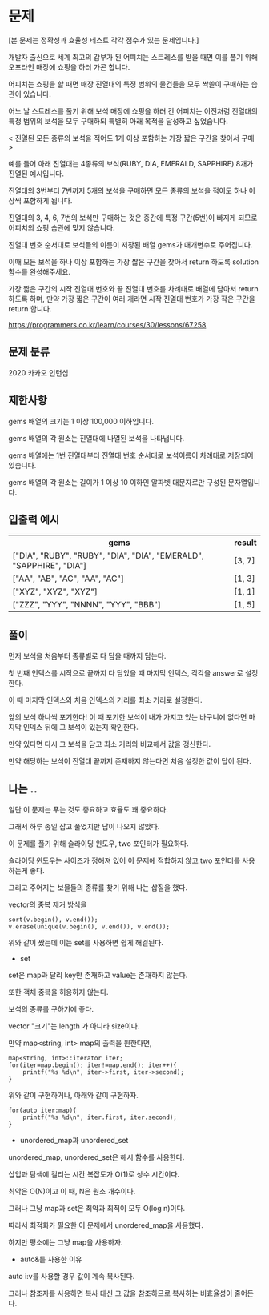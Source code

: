 # 문제

[본 문제는 정확성과 효율성 테스트 각각 점수가 있는 문제입니다.]

개발자 출신으로 세계 최고의 갑부가 된 어피치는 스트레스를 받을 때면 이를 풀기 위해 오프라인 매장에 쇼핑을 하러 가곤 합니다.

어피치는 쇼핑을 할 때면 매장 진열대의 특정 범위의 물건들을 모두 싹쓸이 구매하는 습관이 있습니다.

어느 날 스트레스를 풀기 위해 보석 매장에 쇼핑을 하러 간 어피치는 이전처럼 진열대의 특정 범위의 보석을 모두 구매하되 특별히 아래 목적을 달성하고 싶었습니다.

< 진열된 모든 종류의 보석을 적어도 1개 이상 포함하는 가장 짧은 구간을 찾아서 구매 >

예를 들어 아래 진열대는 4종류의 보석(RUBY, DIA, EMERALD, SAPPHIRE) 8개가 진열된 예시입니다.

진열대의 3번부터 7번까지 5개의 보석을 구매하면 모든 종류의 보석을 적어도 하나 이상씩 포함하게 됩니다.

진열대의 3, 4, 6, 7번의 보석만 구매하는 것은 중간에 특정 구간(5번)이 빠지게 되므로 어피치의 쇼핑 습관에 맞지 않습니다.

진열대 번호 순서대로 보석들의 이름이 저장된 배열 gems가 매개변수로 주어집니다. 

이때 모든 보석을 하나 이상 포함하는 가장 짧은 구간을 찾아서 return 하도록 solution 함수를 완성해주세요.


가장 짧은 구간의 시작 진열대 번호와 끝 진열대 번호를 차례대로 배열에 담아서 return 하도록 하며, 만약 가장 짧은 구간이 여러 개라면 시작 진열대 번호가 가장 작은 구간을 return 합니다.

https://programmers.co.kr/learn/courses/30/lessons/67258

## 문제 분류

2020 카카오 인턴십

## 제한사항

gems 배열의 크기는 1 이상 100,000 이하입니다.

gems 배열의 각 원소는 진열대에 나열된 보석을 나타냅니다.

gems 배열에는 1번 진열대부터 진열대 번호 순서대로 보석이름이 차례대로 저장되어 있습니다.

gems 배열의 각 원소는 길이가 1 이상 10 이하인 알파벳 대문자로만 구성된 문자열입니다.

## 입출력 예시

<table>
  <tr>
    <th>gems</th>
    <th>result</th>
  </tr>
  <tr>
    <td>["DIA", "RUBY", "RUBY", "DIA", "DIA", "EMERALD", "SAPPHIRE", "DIA"]</td>
    <td>[3, 7]</td>
  </tr>
  <tr>
    <td>["AA", "AB", "AC", "AA", "AC"]</td>
    <td>[1, 3]</td>
  </tr>
  <tr>
    <td>["XYZ", "XYZ", "XYZ"]</td>
    <td>[1, 1]</td>
  <tr>
    <td>["ZZZ", "YYY", "NNNN", "YYY", "BBB"]</td>
    <td>[1, 5]</td>
  </tr>
  </tr>
</table>

## 풀이

먼저 보석을 처음부터 종류별로 다 담을 때까지 담는다.

첫 번째 인덱스를 시작으로 끝까지 다 담았을 때 마지막 인덱스, 각각을 answer로 설정한다.

이 때 마지막 인덱스와 처음 인덱스의 거리를 최소 거리로 설정한다.

앞의 보석 하나씩 포기한다! 이 때 포기한 보석이 내가 가지고 있는 바구니에 없다면 마지막 인덱스 뒤에 그 보석이 있는지 확인한다.

만약 있다면 다시 그 보석을 담고 최소 거리와 비교해서 값을 갱신한다.

만약 해당하는 보석이 진열대 끝까지 존재하지 않는다면 처음 설정한 값이 답이 된다.

## 나는 ..

일단 이 문제는 푸는 것도 중요하고 효율도 꽤 중요하다.

그래서 하루 종일 잡고 풀었지만 답이 나오지 않았다.

이 문제를 풀기 위해 슬라이딩 윈도우, two 포인터가 필요하다.

슬라이딩 윈도우는 사이즈가 정해져 있어 이 문제에 적합하지 않고 two 포인터를 사용하는게 좋다.

그리고 주어지는 보물들의 종류를 찾기 위해 나는 삽질을 했다.

vector의 중복 제거 방식을

```
sort(v.begin(), v.end());
v.erase(unique(v.begin(), v.end()), v.end());
```

위와 같이 짰는데 이는 set를 사용하면 쉽게 해결된다.

- set

set은 map과 달리 key만 존재하고 value는 존재하지 않는다.

또한 객체 중복을 허용하지 않는다.

보석의 종류를 구하기에 좋다.

vector "크기"는 length 가 아니라 size이다.

만약 map<string, int> map의 출력을 원한다면,

```
map<string, int>::iterator iter;
for(iter=map.begin(); iter!=map.end(); iter++){
	printf("%s %d\n", iter->first, iter->second);
}
```

위와 같이 구현하거나, 아래와 같이 구현하자.

```
for(auto iter:map){
	printf("%s %d\n", iter.first, iter.second);
}
```

- unordered_map과 unordered_set

unordered_map, unordered_set은 해시 함수를 사용한다.

삽입과 탐색에 걸리는 시간 복잡도가 O(1)로 상수 시간이다.

최악은 O(N)이고 이 때, N은 원소 개수이다.

그러나 그냥 map과 set은 최악과 최적이 모두 O(log n)이다.

따라서 최적화가 필요한 이 문제에서 unordered_map을 사용했다.

하지만 평소에는 그냥 map을 사용하자.

- auto&를 사용한 이유

auto i:v를 사용할 경우 값이 계속 복사된다.

그러나 참조자를 사용하면 복사 대신 그 값을 참조하므로 복사하는 비효율성이 줄어든다.
